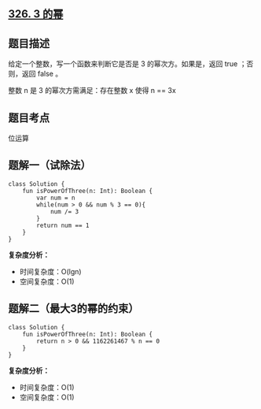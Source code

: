 ## [326. 3 的幂](https://leetcode.cn/problems/power-of-three/description/)

## 题目描述

给定一个整数，写一个函数来判断它是否是 3 的幂次方。如果是，返回 true ；否则，返回 false 。

整数 n 是 3 的幂次方需满足：存在整数 x 使得 n == 3x

## 题目考点

位运算

## 题解一（试除法）
 
```
class Solution {
    fun isPowerOfThree(n: Int): Boolean {
        var num = n
        while(num > 0 && num % 3 == 0){
            num /= 3
        }
        return num == 1
    }
}
```

**复杂度分析：**

- 时间复杂度：O(lgn)
- 空间复杂度：O(1) 

## 题解二（最大3的幂的约束）
 
```
class Solution {
    fun isPowerOfThree(n: Int): Boolean {
        return n > 0 && 1162261467 % n == 0
    }
}
```

**复杂度分析：**

- 时间复杂度：O(1)
- 空间复杂度：O(1) 
